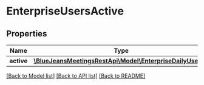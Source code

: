 # EnterpriseUsersActive

## Properties
Name | Type | Description | Notes
------------ | ------------- | ------------- | -------------
**active** | [**\BlueJeansMeetingsRestApi\Model\EnterpriseDailyUsers[]**](EnterpriseDailyUsers.md) |  | [optional] 

[[Back to Model list]](../README.md#documentation-for-models) [[Back to API list]](../README.md#documentation-for-api-endpoints) [[Back to README]](../README.md)


